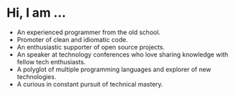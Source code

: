 # Hi, I am ...

- An experienced programmer from the old school.
- Promoter of clean and idiomatic code.
- An enthusiastic supporter of open source projects.
- An speaker at technology conferences who love sharing knowledge with fellow tech enthusiasts.
- A polyglot of multiple programming languages and explorer of new technologies.
- A curious in constant pursuit of technical mastery.


<!-- <img align="right" src="https://github-readme-stats.vercel.app/api/?username=joelibaceta&theme=dark" />
<img align="left" src="https://github-readme-stats.vercel.app/api/top-langs/?username=anuraghazra&theme=dark" /> -->

<!-- <p align="center" ><img src="https://github-readme-stats.vercel.app/api?username=joelibaceta&count_private=true&show_icons=true&&theme=algolia&include_all_commits=true" width="400"></p> -->
